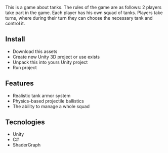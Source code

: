 This is a game about tanks. 
The rules of the game are as follows: 2 players take part in the game. Each player has his own squad of tanks. Players take turns, where during their turn they can choose the necessary tank and control it.

## Install
* Download this assets
* Create new Unity 3D project or use exists
* Unpack this into yours Unity project
* Run project

## Features
* Realistic tank armor system
* Physics-based projectile ballistics
* The ability to manage a whole squad

## Tecnologies
* Unity
* C#
* ShaderGraph

